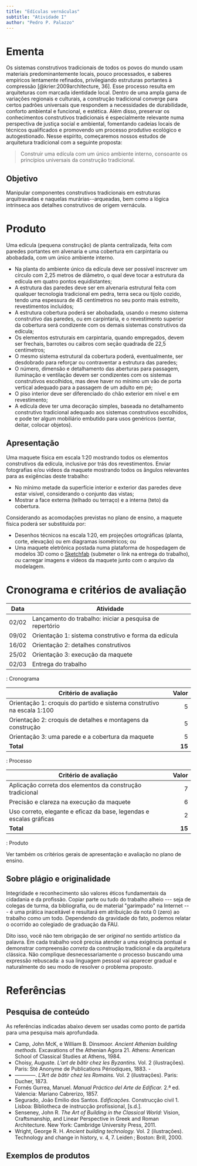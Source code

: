 ```yaml
---
title: "Edículas vernáculas"
subtitle: "Atividade I"
author: "Pedro P. Palazzo"
---
```


# Ementa #

Os sistemas construtivos tradicionais de todos os povos do mundo usam
materiais predominantemente locais, pouco processados, e saberes
empíricos lentamente refinados, privilegiando estruturas portantes à
compressão [@krier:2009architecture, 36]. Esse processo resulta em
arquiteturas com marcada identidade local. Dentro de uma ampla gama de
variações regionais e culturais, a construção tradicional converge para
certos padrões universais que respondem a necessidades de durabilidade,
conforto ambiental e funcional, e estética. Além disso, preservar os
conhecimentos construtivos tradicionais é especialmente relevante numa
perspectiva de justiça social e ambiental, fomentando cadeias locais de
técnicos qualificados e promovendo um processo produtivo ecológico e
autogestionado. Nesse espírito, começaremos nossos estudos de
arquitetura tradicional com a seguinte proposta:

> Construir uma edícula com um único ambiente interno, consoante os
> princípios universais da construção tradicional.

## Objetivo ##

Manipular componentes construtivos tradicionais em estruturas
arquitravadas e naquelas murárias--arqueadas, bem como a lógica
intrínseca aos detalhes construtivos de origem vernácula.

# Produto #

Uma edícula (pequena construção) de planta centralizada, feita com
paredes portantes em alvenaria e uma cobertura em carpintaria ou
abobadada, com um único ambiente interno.

- Na planta do ambiente único da edícula deve ser possível inscrever um
  círculo com 2,25 metros de diâmetro, o qual deve tocar a estrutura da
  edícula em quatro pontos equidistantes;
- A estrutura das paredes deve ser em alvenaria estrutural feita com
  qualquer tecnologia tradicional em pedra, terra seca ou tijolo cozido,
  tendo uma espessura de 45 centímetros no seu ponto mais estreito,
  revestimentos incluídos;
- A estrutura cobertura poderá ser abobadada, usando o mesmo sistema
  construtivo das paredes, ou em carpintaria, e o revestimento superior
  da cobertura será condizente com os demais sistemas construtivos da
  edícula;
- Os elementos estruturais em carpintaria, quando empregados, devem ser
  frechais, barrotes ou caibros com seção quadrada de 22,5 centímetros;
- O mesmo sistema estrutural da cobertura poderá, eventualmente, ser
  desdobrado para reforçar ou contraventar a estrutura das paredes;
- O número, dimensão e detalhamento das aberturas para passagem,
  iluminação e ventilação devem ser condizentes com os sistemas
  construtivos escolhidos, mas deve haver no mínimo um vão de porta
  vertical adequado para a passagem de um adulto em pé;
- O piso interior deve ser diferenciado do chão exterior em nível e em
  revestimento;
- A edícula deve ter uma decoração simples, baseada no detalhamento
  construtivo tradicional adequado aos sistemas construtivos escolhidos,
  e pode ter algum mobiliário embutido para usos genéricos (sentar,
  deitar, colocar objetos).

## Apresentação ##

Uma maquete física em escala 1:20 mostrando todos os elementos
construtivos da edícula, inclusive por trás dos revestimentos. Enviar
fotografias e/ou vídeos da maquete mostrando todos os ângulos relevantes
para as exigências deste trabalho:

- No mínimo metade da superfície interior e exterior das paredes deve
  estar visível, considerando o conjunto das vistas;
- Mostrar a face externa (telhado ou terraço) e a interna (teto) da
  cobertura.

Considerando as acomodações previstas no plano de ensino, a maquete
física poderá ser substituída por:

- Desenhos técnicos na escala 1:20, em projeções ortográficas (planta,
  corte, elevação) ou em diagramas isométricos; ou
- Uma maquete eletrônica postada numa plataforma de hospedagem de
  modelos 3D como o [Sketchfab](http://sketchfab.com) (submeter o link
  na entrega do trabalho), *ou* carregar imagens e vídeos da maquete
  junto com o arquivo da modelagem.

# Cronograma e critérios de avaliação #

| Data  | Atividade                                                |
|-------|----------------------------------------------------------|
| 02/02 | Lançamento do trabalho: iniciar a pesquisa de repertório |
| 09/02 | Orientação 1: sistema construtivo e forma da edícula     |
| 16/02 | Orientação 2: detalhes construtivos                      |
| 25/02 | Orientação 3: execução da maquete                        |
| 02/03 | Entrega do trabalho                                      |

: Cronograma

| Critério de avaliação                                                  |  Valor |
|------------------------------------------------------------------------|-------:|
| Orientação 1: croquis do partido e sistema construtivo na escala 1:100 |      5 |
| Orientação 2: croquis de detalhes e montagens da construção            |      5 |
| Orientação 3: uma parede e a cobertura da maquete                      |      5 |
| **Total**                                                              | **15** |

: Processo

| Critério de avaliação                                               |  Valor |
|---------------------------------------------------------------------|-------:|
| Aplicação correta dos elementos da construção tradicional           |      7 |
| Precisão e clareza na execução da maquete                           |      6 |
| Uso correto, elegante e eficaz da base, legendas e escalas gráficas |      2 |
| **Total**                                                           | **15** |

: Produto

Ver também os critérios gerais de apresentação e avaliação no plano de
ensino.

## Sobre plágio e originalidade ##

Integridade e reconhecimento são valores éticos fundamentais da
cidadania e da profissão. Copiar parte ou tudo do trabalho alheio ---
seja de colegas de turma, da bibliografia, ou de material "garimpado" na
Internet --- é uma prática inaceitável e resultará em atribuição da nota
0 (zero) ao trabalho como um todo. Dependendo da gravidade do fato,
podemos relatar o ocorrido ao colegiado de graduação da FAU.

Dito isso, você não tem obrigação de ser *original* no sentido artístico
da palavra. Em cada trabalho você precisa atender a uma exigência
pontual e demonstrar compreensão *correta* da construção tradicional e
da arquitetura clássica. Não complique desnecessariamente o processo
buscando uma expressão rebuscada: a sua linguagem pessoal vai aparecer
gradual e naturalmente do seu modo de resolver o problema proposto.

# Referências #

## Pesquisa de conteúdo ##

As referências indicadas abaixo devem ser usadas como ponto de partida
para uma pesquisa mais aprofundada.

- Camp, John McK, e William B. Dinsmoor. *Ancient Athenian building
  methods.* Excavations of the Athenian Agora 21. Athens: American School
  of Classical Studies at Athens, 1984.
- Choisy, Auguste. *L’art de bâtir chez les Byzantins.* Vol. 2
  (ilustrações). Paris: Sté Anonyme de Publications Périodiques, 1883. -
- ————. *L’Art de bâtir chez les Romains.* Vol. 2 (ilustrações).
  Paris: Ducher, 1873.
- Fornés Gurrea, Manuel. *Manual Práctico del Arte de Edificar.* 2.ª ed.
  Valencia: Mariano Cabrerizo, 1857.
- Segurado, João Emilio dos Santos. *Edificações.* Construcção civil 1.
  Lisboa: Bibliotheca de instrucção profissional, [s.d.].
- Senseney, John R. *The Art of Building in the Classical World:*
  Vision, Craftsmanship, and Linear Perspective in Greek and Roman
  Architecture. New York: Cambridge University Press, 2011.
- Wright, George R. H. *Ancient building technology.* Vol. 2
  (ilustrações). Technology and change in history, v. 4, 7. Leiden ;
  Boston: Brill, 2000.

## Exemplos de produtos ##

